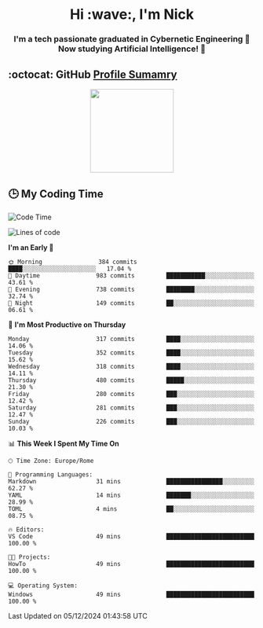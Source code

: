 <h1 align="center">Hi :wave:, I'm Nick</h1>

<h3 align="center">I'm a tech passionate graduated in Cybernetic Engineering 🤖<br>
Now studying Artificial Intelligence! 🧠</h3>


## :octocat: GitHub <a href="https://github.com/vn7n24fzkq/github-profile-summary-cards">Profile Sumamry</a>

<p align="center">
   <img style="height:170px;display:inline-block"  src="http://github-profile-summary-cards.vercel.app/api/cards/profile-details?username=CodeClimberNT&theme=github_dark" />
<!--    <img style="height:170px;display:inline-block"  src="http://github-profile-summary-cards.vercel.app/api/cards/repos-per-language?username=CodeClimberNT&theme=github_dark&exclude=" /> -->
</p>

 ## :clock3: My Coding Time 
 
<!--START_SECTION:waka-->
![Code Time](http://img.shields.io/badge/Code%20Time-374%20hrs%2029%20mins-blue)

![Lines of code](https://img.shields.io/badge/From%20Hello%20World%20I%27ve%20Written-3.6%20million%20lines%20of%20code-blue)

**I'm an Early 🐤** 

```text
🌞 Morning                384 commits         ████░░░░░░░░░░░░░░░░░░░░░   17.04 % 
🌆 Daytime                983 commits         ███████████░░░░░░░░░░░░░░   43.61 % 
🌃 Evening                738 commits         ████████░░░░░░░░░░░░░░░░░   32.74 % 
🌙 Night                  149 commits         ██░░░░░░░░░░░░░░░░░░░░░░░   06.61 % 
```
📅 **I'm Most Productive on Thursday** 

```text
Monday                   317 commits         ████░░░░░░░░░░░░░░░░░░░░░   14.06 % 
Tuesday                  352 commits         ████░░░░░░░░░░░░░░░░░░░░░   15.62 % 
Wednesday                318 commits         ████░░░░░░░░░░░░░░░░░░░░░   14.11 % 
Thursday                 480 commits         █████░░░░░░░░░░░░░░░░░░░░   21.30 % 
Friday                   280 commits         ███░░░░░░░░░░░░░░░░░░░░░░   12.42 % 
Saturday                 281 commits         ███░░░░░░░░░░░░░░░░░░░░░░   12.47 % 
Sunday                   226 commits         ███░░░░░░░░░░░░░░░░░░░░░░   10.03 % 
```


📊 **This Week I Spent My Time On** 

```text
🕑︎ Time Zone: Europe/Rome

💬 Programming Languages: 
Markdown                 31 mins             ████████████████░░░░░░░░░   62.27 % 
YAML                     14 mins             ███████░░░░░░░░░░░░░░░░░░   28.99 % 
TOML                     4 mins              ██░░░░░░░░░░░░░░░░░░░░░░░   08.75 % 

🔥 Editors: 
VS Code                  49 mins             █████████████████████████   100.00 % 

🐱‍💻 Projects: 
HowTo                    49 mins             █████████████████████████   100.00 % 

💻 Operating System: 
Windows                  49 mins             █████████████████████████   100.00 % 
```


 Last Updated on 05/12/2024 01:43:58 UTC
<!--END_SECTION:waka-->

